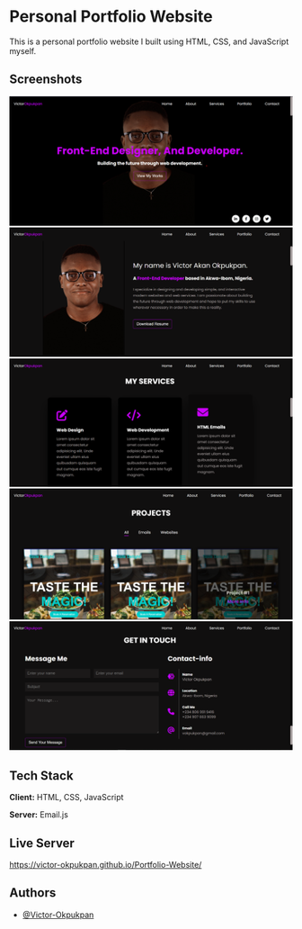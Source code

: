 # Personal Portfolio Website

This is a personal portfolio website I built using HTML, CSS, and JavaScript myself.

## Screenshots
![](designs/Home-page-preview.png)
![](designs/about-section.png)
![](designs/services-section.png)
![](designs/portfolio-section.png)
![](designs/contact-section.png)

## Tech Stack

**Client:** HTML, CSS, JavaScript

**Server:** Email.js

## Live Server
https://victor-okpukpan.github.io/Portfolio-Website/

## Authors

- [@Victor-Okpukpan](https://github.com/Victor-Okpukpan)

